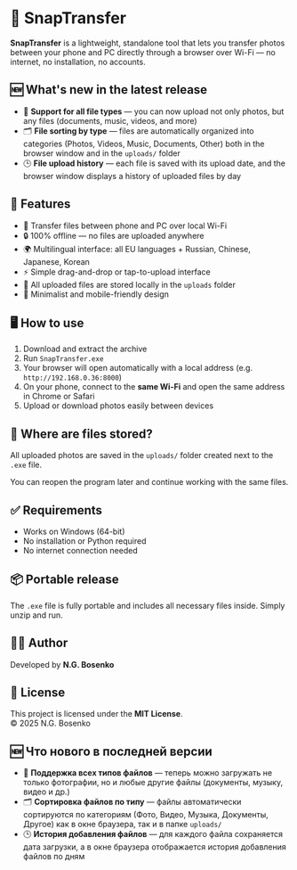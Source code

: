 # 📸 SnapTransfer

**SnapTransfer** is a lightweight, standalone tool that lets you transfer photos between your phone and PC directly through a browser over Wi-Fi — no internet, no installation, no accounts.

## 🆕 What's new in the latest release

- 📂 **Support for all file types** — you can now upload not only photos, but any files (documents, music, videos, and more)
- 🗂 **File sorting by type** — files are automatically organized into categories (Photos, Videos, Music, Documents, Other) both in the browser window and in the `uploads/` folder
- 🕒 **File upload history** — each file is saved with its upload date, and the browser window displays a history of uploaded files by day


## 🚀 Features

- 📱 Transfer files between phone and PC over local Wi-Fi
- 🔒 100% offline — no files are uploaded anywhere
- 🌍 Multilingual interface: all EU languages + Russian, Chinese, Japanese, Korean
- ⚡ Simple drag-and-drop or tap-to-upload interface
- 💾 All uploaded files are stored locally in the `uploads` folder
- 🧊 Minimalist and mobile-friendly design

## 🖥 How to use

1. Download and extract the archive
2. Run `SnapTransfer.exe`
3. Your browser will open automatically with a local address (e.g. `http://192.168.0.36:8000`)
4. On your phone, connect to the **same Wi-Fi** and open the same address in Chrome or Safari
5. Upload or download photos easily between devices

## 📁 Where are files stored?

All uploaded photos are saved in the `uploads/` folder created next to the `.exe` file.

You can reopen the program later and continue working with the same files.

## ✅ Requirements

- Works on Windows (64-bit)
- No installation or Python required
- No internet connection needed

## 📦 Portable release

The `.exe` file is fully portable and includes all necessary files inside. Simply unzip and run.

## 🧑‍💻 Author

Developed by **N.G. Bosenko**

## 📄 License

This project is licensed under the **MIT License**.  
© 2025 N.G. Bosenko

## 🆕 Что нового в последней версии

- 📂 **Поддержка всех типов файлов** — теперь можно загружать не только фотографии, но и любые другие файлы (документы, музыку, видео и др.)
- 🗂 **Сортировка файлов по типу** — файлы автоматически сортируются по категориям (Фото, Видео, Музыка, Документы, Другое) как в окне браузера, так и в папке `uploads/`
- 🕒 **История добавления файлов** — для каждого файла сохраняется дата загрузки, а в окне браузера отображается история добавления файлов по дням
